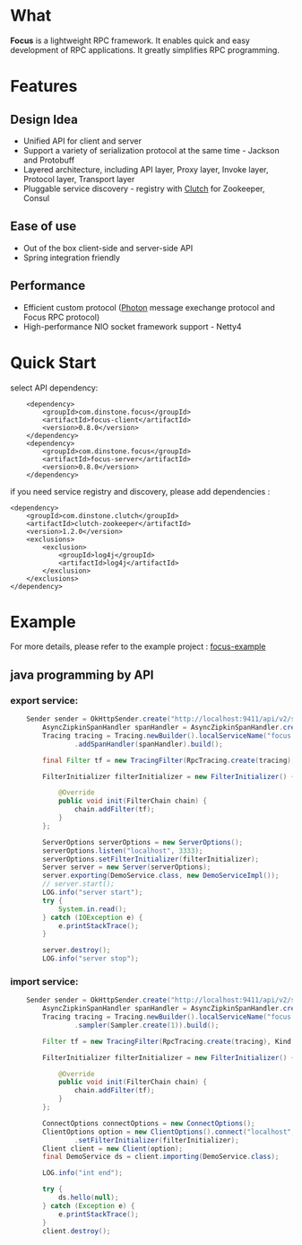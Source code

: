 # What
**Focus** is a lightweight RPC framework. It enables quick and easy development of RPC applications. It greatly simplifies RPC programming.

# Features
## Design Idea
* Unified API for client and server
* Support a variety of serialization protocol at the same time - Jackson and Protobuff
* Layered architecture, including API layer, Proxy layer, Invoke layer, Protocol layer, Transport layer
* Pluggable service discovery - registry with [Clutch](https://github.com/dinstone/clutch) for Zookeeper, Consul

## Ease of use
* Out of the box client-side and server-side API
* Spring integration friendly

## Performance
* Efficient custom protocol ([Photon](https://github.com/dinstone/photon) message exechange protocol and Focus RPC protocol)
* High-performance NIO socket framework support - Netty4

# Quick Start
select API dependency:

		<dependency>
			<groupId>com.dinstone.focus</groupId>
			<artifactId>focus-client</artifactId>
			<version>0.8.0</version>
		</dependency>
		<dependency>
			<groupId>com.dinstone.focus</groupId>
			<artifactId>focus-server</artifactId>
			<version>0.8.0</version>
		</dependency>


if you need service registry and discovery, please add dependencies :

	<dependency>
		<groupId>com.dinstone.clutch</groupId>
		<artifactId>clutch-zookeeper</artifactId>
		<version>1.2.0</version>
		<exclusions>
			<exclusion>
				<groupId>log4j</groupId>
				<artifactId>log4j</artifactId>
			</exclusion>
		</exclusions>
	</dependency>
	
# Example
For more details, please refer to the example project : [focus-example](https://github.com/dinstone/focus/tree/master/focus-example)

## java programming by API
### export service:
```java
	Sender sender = OkHttpSender.create("http://localhost:9411/api/v2/spans");
        AsyncZipkinSpanHandler spanHandler = AsyncZipkinSpanHandler.create(sender);
        Tracing tracing = Tracing.newBuilder().localServiceName("focus.server").sampler(Sampler.create(1))
                .addSpanHandler(spanHandler).build();

        final Filter tf = new TracingFilter(RpcTracing.create(tracing), Kind.SERVER);

        FilterInitializer filterInitializer = new FilterInitializer() {

            @Override
            public void init(FilterChain chain) {
                chain.addFilter(tf);
            }
        };

        ServerOptions serverOptions = new ServerOptions();
        serverOptions.listen("localhost", 3333);
        serverOptions.setFilterInitializer(filterInitializer);
        Server server = new Server(serverOptions);
        server.exporting(DemoService.class, new DemoServiceImpl());
        // server.start();
        LOG.info("server start");
        try {
            System.in.read();
        } catch (IOException e) {
            e.printStackTrace();
        }

        server.destroy();
        LOG.info("server stop");
```

### import service:
```java
	Sender sender = OkHttpSender.create("http://localhost:9411/api/v2/spans");
        AsyncZipkinSpanHandler spanHandler = AsyncZipkinSpanHandler.create(sender);
        Tracing tracing = Tracing.newBuilder().localServiceName("focus.client").addSpanHandler(spanHandler)
                .sampler(Sampler.create(1)).build();

        Filter tf = new TracingFilter(RpcTracing.create(tracing), Kind.CLIENT);

        FilterInitializer filterInitializer = new FilterInitializer() {

            @Override
            public void init(FilterChain chain) {
                chain.addFilter(tf);
            }
        };

        ConnectOptions connectOptions = new ConnectOptions();
        ClientOptions option = new ClientOptions().connect("localhost", 3333).setConnectOptions(connectOptions)
                .setFilterInitializer(filterInitializer);
        Client client = new Client(option);
        final DemoService ds = client.importing(DemoService.class);

        LOG.info("int end");

        try {
        	ds.hello(null);
        } catch (Exception e) {
        	e.printStackTrace();
        }
        client.destroy();
```
